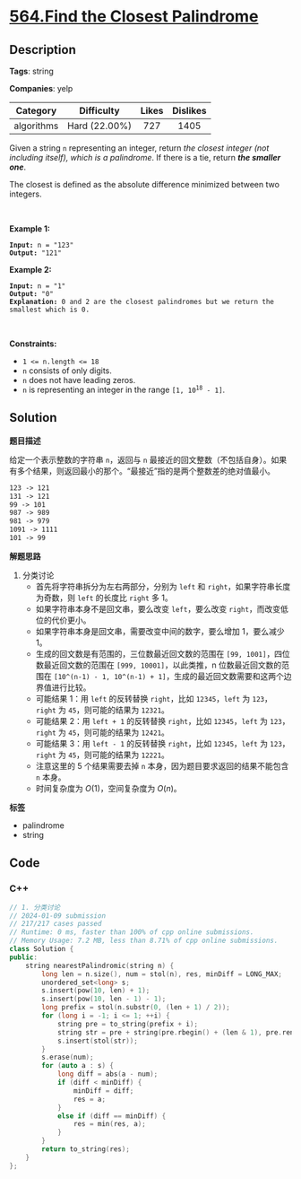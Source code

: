 # [564.Find the Closest Palindrome](https://leetcode.com/problems/find-the-closest-palindrome/description/)

## Description

**Tags**: string

**Companies**: yelp

|  Category  |  Difficulty   | Likes | Dislikes |
| :--------: | :-----------: | :---: | :------: |
| algorithms | Hard (22.00%) |  727  |   1405   |

<p>Given a string <code>n</code> representing an integer, return <em>the closest integer (not including itself), which is a palindrome</em>. If there is a tie, return <em><strong>the smaller one</strong></em>.</p>
<p>The closest is defined as the absolute difference minimized between two integers.</p>
<p>&nbsp;</p>
<p><strong class="example">Example 1:</strong></p>
<pre><code><strong>Input:</strong> n = &quot;123&quot;
<strong>Output:</strong> &quot;121&quot;</code></pre>
<p><strong class="example">Example 2:</strong></p>
<pre><code><strong>Input:</strong> n = &quot;1&quot;
<strong>Output:</strong> &quot;0&quot;
<strong>Explanation:</strong> 0 and 2 are the closest palindromes but we return the smallest which is 0.</code></pre>
<p>&nbsp;</p>
<p><strong>Constraints:</strong></p>
<ul>
  <li><code>1 &lt;= n.length &lt;= 18</code></li>
  <li><code>n</code> consists of only digits.</li>
  <li><code>n</code> does not have leading zeros.</li>
  <li><code>n</code> is representing an integer in the range <code>[1, 10<sup>18</sup> - 1]</code>.</li>
</ul>

## Solution

**题目描述**

给定一个表示整数的字符串 `n`，返回与 `n` 最接近的回文整数（不包括自身）。如果有多个结果，则返回最小的那个。“最接近”指的是两个整数差的绝对值最小。

```txt
123 -> 121
131 -> 121
99 -> 101
987 -> 989
981 -> 979
1091 -> 1111
101 -> 99
```

**解题思路**

1. 分类讨论
   - 首先将字符串拆分为左右两部分，分别为 `left` 和 `right`，如果字符串长度为奇数，则 `left` 的长度比 `right` 多 1。
   - 如果字符串本身不是回文串，要么改变 `left`，要么改变 `right`，而改变低位的代价更小。
   - 如果字符串本身是回文串，需要改变中间的数字，要么增加 1，要么减少 1。
   - 生成的回文数是有范围的，三位数最近回文数的范围在 `[99, 1001]`，四位数最近回文数的范围在 `[999, 10001]`，以此类推，n 位数最近回文数的范围在 `[10^(n-1) - 1, 10^(n-1) + 1]`，生成的最近回文数需要和这两个边界值进行比较。
   - 可能结果 1：用 `left` 的反转替换 `right`，比如 `12345`，`left` 为 `123`，`right` 为 `45`，则可能的结果为 `12321`。
   - 可能结果 2：用 `left + 1` 的反转替换 `right`，比如 `12345`，`left` 为 `123`，`right` 为 `45`，则可能的结果为 `12421`。
   - 可能结果 3：用 `left - 1` 的反转替换 `right`，比如 `12345`，`left` 为 `123`，`right` 为 `45`，则可能的结果为 `12221`。
   - 注意这里的 5 个结果需要去掉 `n` 本身，因为题目要求返回的结果不能包含 `n` 本身。
   - 时间复杂度为 $O(1)$，空间复杂度为 $O(n)$。

**标签**

- palindrome
- string

<!-- code start -->
## Code

### C++

```cpp
// 1. 分类讨论
// 2024-01-09 submission
// 217/217 cases passed
// Runtime: 0 ms, faster than 100% of cpp online submissions.
// Memory Usage: 7.2 MB, less than 8.71% of cpp online submissions.
class Solution {
public:
    string nearestPalindromic(string n) {
        long len = n.size(), num = stol(n), res, minDiff = LONG_MAX;
        unordered_set<long> s;
        s.insert(pow(10, len) + 1);
        s.insert(pow(10, len - 1) - 1);
        long prefix = stol(n.substr(0, (len + 1) / 2));
        for (long i = -1; i <= 1; ++i) {
            string pre = to_string(prefix + i);
            string str = pre + string(pre.rbegin() + (len & 1), pre.rend());
            s.insert(stol(str));
        }
        s.erase(num);
        for (auto a : s) {
            long diff = abs(a - num);
            if (diff < minDiff) {
                minDiff = diff;
                res = a;
            }
            else if (diff == minDiff) {
                res = min(res, a);
            }
        }
        return to_string(res);
    }
};
```

<!-- code end -->
